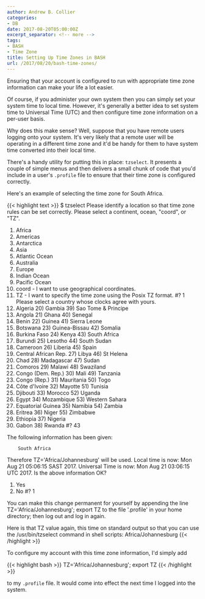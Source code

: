 ```yaml
---
author: Andrew B. Collier
categories:
- DB
date: 2017-08-20T05:00:00Z
excerpt_separator: <!-- more -->
tags:
- BASH
- Time Zone
title: Setting Up Time Zones in BASH
url: /2017/08/20/bash-time-zones/
---
```


Ensuring that your account is configured to run with appropriate time zone information can make your life a lot easier.

Of course, if you administer your own system then you can simply set your system time to local time. However, it's generally a better idea to set system time to Universal Time (UTC) and then configure time zone information on a per-user basis.

Why does this make sense? Well, suppose that you have remote users logging onto your system. It's very likely that a remote user will be operating in a different time zone and it'd be handy for them to have system time converted into their local time.

<!--more-->

There's a handy utility for putting this in place: `tzselect`. It presents a couple of simple menus and then delivers a small chunk of code that you'd include in a user's `.profile` file to ensure that their time zone is configured correctly.

Here's an example of selecting the time zone for South Africa.

{{< highlight text >}}
$ tzselect
Please identify a location so that time zone rules can be set correctly.
Please select a continent, ocean, "coord", or "TZ".
 1) Africa
 2) Americas
 3) Antarctica
 4) Asia
 5) Atlantic Ocean
 6) Australia
 7) Europe
 8) Indian Ocean
 9) Pacific Ocean
10) coord - I want to use geographical coordinates.
11) TZ - I want to specify the time zone using the Posix TZ format.
#? 1
Please select a country whose clocks agree with yours.
 1) Algeria               20) Gambia                39) Sao Tome & Principe
 2) Angola                21) Ghana                 40) Senegal
 3) Benin                 22) Guinea                41) Sierra Leone
 4) Botswana              23) Guinea-Bissau         42) Somalia
 5) Burkina Faso          24) Kenya                 43) South Africa
 6) Burundi               25) Lesotho               44) South Sudan
 7) Cameroon              26) Liberia               45) Spain
 8) Central African Rep.  27) Libya                 46) St Helena
 9) Chad                  28) Madagascar            47) Sudan
10) Comoros               29) Malawi                48) Swaziland
11) Congo (Dem. Rep.)     30) Mali                  49) Tanzania
12) Congo (Rep.)          31) Mauritania            50) Togo
13) Côte d'Ivoire         32) Mayotte               51) Tunisia
14) Djibouti              33) Morocco               52) Uganda
15) Egypt                 34) Mozambique            53) Western Sahara
16) Equatorial Guinea     35) Namibia               54) Zambia
17) Eritrea               36) Niger                 55) Zimbabwe
18) Ethiopia              37) Nigeria
19) Gabon                 38) Rwanda
#? 43

The following information has been given:

        South Africa

Therefore TZ='Africa/Johannesburg' will be used.
Local time is now:      Mon Aug 21 05:06:15 SAST 2017.
Universal Time is now:  Mon Aug 21 03:06:15 UTC 2017.
Is the above information OK?
1) Yes
2) No
#? 1

You can make this change permanent for yourself by appending the line
        TZ='Africa/Johannesburg'; export TZ
to the file '.profile' in your home directory; then log out and log in again.

Here is that TZ value again, this time on standard output so that you
can use the /usr/bin/tzselect command in shell scripts:
Africa/Johannesburg
{{< /highlight >}}

To configure my account with this time zone information, I'd simply add

{{< highlight bash >}}
TZ='Africa/Johannesburg'; export TZ
{{< /highlight >}}

to my `.profile` file. It would come into effect the next time I logged into the system.